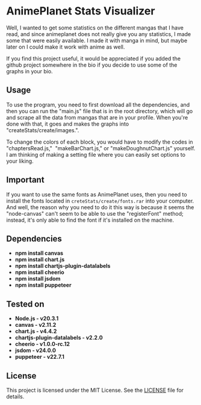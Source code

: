 

# AnimePlanet Stats Visualizer
Well, I wanted to get some statistics on the different mangas that I have read, and since animeplanet does not really give you any statistics, I made some that were easily available. I made it with manga in mind, but maybe later on I could make it work with anime as well.

If you find this project useful, it would be appreciated if you added the github project somewhere in the bio if you decide to use some of the graphs in your bio.

## Usage
To use the program, you need to first download all the dependencies, and then you can run the "main.js" file that is in the root directory, which will go and scrape all the data from mangas that are in your profile. When you're done with that, it goes and makes the graphs into "createStats/create/images.".

To change the colors of each block, you would have to modify the codes in "chaptersRead.js,"  "makeBarChart.js," or "makeDoughnutChart.js" yourself. I am thinking of making a setting file where you can easily set options to your liking.

## Important

If you want to use the same fonts as AnimePlanet uses, then you need to install the fonts located in `creteStats/create/fonts.rar` into your computer. And well, the reason why you need to do it this way is because it seems the "node-canvas" can't seem to be able to use the "registerFont" method; instead, it's only able to find the font if it's installed on the machine.

## Dependencies

- **npm install canvas**
- **npm install chart.js**
- **npm install chartjs-plugin-datalabels**
- **npm install cheerio**
- **npm install jsdom**
- **npm install puppeteer**


## Tested on

- **Node.js - v20.3.1**
- **canvas - v2.11.2**
- **chart.js - v4.4.2**
- **chartjs-plugin-datalabels - v2.2.0**
- **cheerio - v1.0.0-rc.12**
- **jsdom - v24.0.0**
- **puppeteer - v22.7.1**


## License

This project is licensed under the MIT License. See the [LICENSE](LICENSE) file for details.
